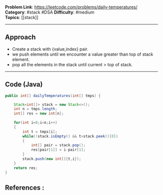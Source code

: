 
**Problem Link**: https://leetcode.com/problems/daily-temperatures/ 
**Category**: #stack #DSA
**Difficulty**: #medium  
**Topics**: [[stack]]  

---

## Approach

- Create a stack with {value,index} pair.
- we push elements until we encounter a value greater than top of stack element.
- pop all the elements in the stack until current > top of stack.
---

## Code (Java)

```java
public int[] dailyTemperatures(int[] tmps) {

	Stack<int[]> stack = new Stack<>();	
	int n = tmps.length;	
	int[] res = new int[n];
		
	for(int i=0;i<n;i++)	
	{	
		int t = tmps[i];		
		while(!stack.isEmpty() && t>stack.peek()[0])		
		{		
			int[] pair = stack.pop();			
			res[pair[1]] = i-pair[1];		
		}		
		stack.push(new int[]{t,i});	
	}	
	return res;
}
```


## References :